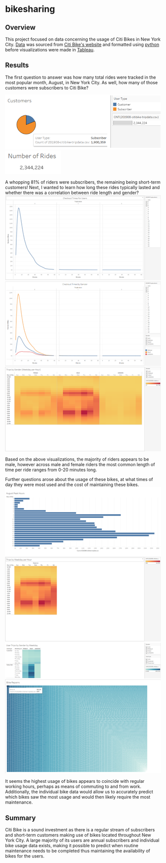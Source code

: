 # bikesharing
## Overview
This project focused on data concerning the usage of Citi Bikes in New York City. [Data](201908-citibike-tripdata.csv) was sourced from [Citi Bike's website](https://citibikenyc.com/system-data) and formatted using [python](NYC_Citibike_Challenge.ipynb) before visualizations were made in [Tableau](images/). 
## Results
The first question to answer was how many total rides were tracked in the most popular month, August, in New York City. As well, how many of those customers were subscribers to Citi Bike?

![](images/Customer_Breakdown.png)
![](images/Num_Of_Rides.PNG)

A whopping 81% of riders were subscribers, the remaining being short-term customers!
Next, I wanted to learn how long these rides typically lasted and whether there was a correlation between ride length and gender?
![](images/Checkout_for_Users.PNG)
![](images/Checkout_By_Gender.PNG)
![](images/Trips_By_Gender.png)

Based on the above visualizations, the majority of riders appears to be male, however across male and female riders the most common length of time per ride ranges from 0-20 minutes long.

Further questions arose about the usage of these bikes, at what times of day they were most used and the cost of maintaining these bikes.
![](images/Peak_Hours.png)
![](images/Trips_By_Weekday_per_Hour.PNG)
![](images/UserTypes_Weekday.png)
![](images/Bike_repair.png)

It seems the highest usage of bikes appears to coincide with regular working hours, perhaps as means of commuting to and from work. Additionally, the individual bike data would allow us to accurately predict which bikes saw the most usage and would then likely require the most maintenance.

## Summary
Citi Bike is a sound investment as there is a regular stream of subscribers and short-term customers making use of bikes located throughout New York City. A large majority of its users are annual subscribers and individual bike usage data exists, making it possible to predict when routine maintenance needs to be completed thus maintaining the availability of bikes for the users.
